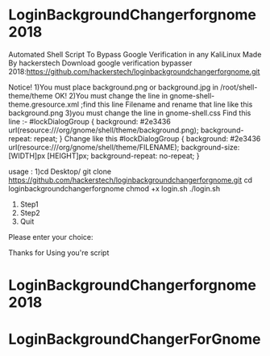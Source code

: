 # LoginBackgroundChangerforgnome2018
Automated Shell Script To Bypass Google Verification in any KaliLinux 
Made By hackerstech
Download google verification bypasser 2018:https://github.com/hackerstech/loginbackgroundchangerforgnome.git
 
Notice! 1)You must place background.png or background.jpg in /root/shell-theme/theme OK!
2)You must change the  line in gnome-shell-theme.gresource.xml ;find this line <file>Filename</file> and rename that line like this <file>background.png</file>
3)you must change the line in gnome-shell.css 
Find this line :-
#lockDialogGroup {
  background: #2e3436 url(resource:///org/gnome/shell/theme/background.png);
  background-repeat: repeat; } 
                      Change like this
#lockDialogGroup {
  background: #2e3436 url(resource:///org/gnome/shell/theme/FILENAME);
  background-size: [WIDTH]px [HEIGHT]px;
  background-repeat: no-repeat;
}



usage :
1)cd Desktop/
git clone https://github.com/hackerstech/loginbackgroundchangerforgnome.git
cd loginbackgroundchangerforgnome
chmod +x login.sh 
./login.sh

1) Step1 
2) Step2
3) Quit

Please enter your choice: 



Thanks for Using you're script 
# LoginBackgroundChangerforgnome2018
# LoginBackgroundChangerForGnome
